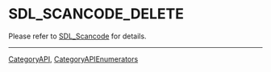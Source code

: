 # SDL_SCANCODE_DELETE

Please refer to [SDL_Scancode](SDL_Scancode) for details.

----
[CategoryAPI](CategoryAPI), [CategoryAPIEnumerators](CategoryAPIEnumerators)

